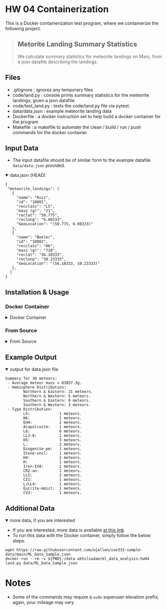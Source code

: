 # HW 04 Containerization

This is a Docker containerization test program, where we containerize the following project.

> ## Metorite Landing Summary Statistics
> We calculate summary statistics for meteorite landings on Mars, from a json datafile describing the landings.

## Files
- .gitignore        : ignores any temporary files
- code/land.py      : console prints summary statistics for the meteorite landings, given a json datafile.
- code/test_land.py	: tests the code/land.py file via pytest.
- data/data.json    : example meteorite landing data
- Dockerfile        : a docker instruction set to help build a docker container for the program
- Makefile          : a makefile to automate the clean / build / run / push commands for the docker container

## Input Data
- The input datafile should be of similar form to the example datafile `data/data.json` provided.

<details open>
<summary>data.json (HEAD)</summary>

```
{
 "meteorite_landings": [
   {
     "name": "Ruiz",
     "id": "10001",
     "recclass": "L5",
     "mass (g)": "21",
     "reclat": "50.775",
     "reclong": "6.08333",
     "GeoLocation": "(50.775, 6.08333)"
   },
   {
     "name": "Beeler",
     "id": "10002",
     "recclass": "H6",
     "mass (g)": "720",
     "reclat": "56.18333",
     "reclong": "10.23333",
     "GeoLocation": "(56.18333, 10.23333)"
   },
  ]
}
```

</details>

## Installation & Usage

### Docker Container

<details>
<summary>Docker Container</summary>

#### Install
- Note `docker run` will also pull the necessary image.
- Install Docker:
  - `apt-get install docker` (if you are on an Ubuntu machine)
#### Run 
- Test
  - `docker run -it --rm akhilsadam/ml_data_analysis:hw04 pytest code`
- Run 
  - Replace `<pathtodatafile.json>` with a path to your datafile, or replace `<pathtodatafile.json>` with `data/data.json` to see example output.
  - `docker run --rm -v ${PWD}:/data akhilsadam/ml_data_analysis:hw04 land.py data/<pathtodatafile.json>`

</details>

### From Source

<details>
<summary>From Source</summary>

- Please note that source builds only support Python3 on Ubuntu 20.04, and are written in that fashion. Your mileage may vary for other systems.
#### Install
- First, install all dependencies:
```
apt-get install zlib1g python3 python3-pip -y
pip3 install numpy pytest matplotlib
```
- Then clone this repository and initialize script:
```
git clone https://github.com/akhilsadam/coe332.git 
cd coe332/homework04/
chmod +rx code/land.py
```
#### Run
- Tester
  - Any tester output without an `AssertionError` is valid.
```
pytest
```
- Run   
  - Replace `<pathtodatafile.json>` with a path to your datafile, or replace `<pathtodatafile.json>` with `data/data.json` to see example output.
```
code/land.py <pathtodatafile.json>
```
#### Build
- If you would like to build a docker container from these files, simply run the following in the repository root directory.
`make build`
- Otherwise, simply run the following, and if the tests pass, the build has suceeded.
```
docker build -t ${NAME}/ml_data_analysis:hw04 .
docker run -it --rm ${NAME}/ml_data_analysis:hw04 pytest code
```


</details>

## Example Output

<details open>
<summary>output for data.json file</summary>

```
Summary for 30 meteors:
 - Average meteor mass = 83857.3g.
 - Hemisphere Distribution:
        Northern & Eastern: 21 meteors.
        Northern & Western: 6 meteors.
        Southern & Eastern: 0 meteors.
        Southern & Western: 3 meteors.
 - Type Distribution:
        L5:             1 meteors.
        H6:             1 meteors.
        EH4:            2 meteors.
        Acapulcoite:    1 meteors.
        L6:             6 meteors.
        LL3-6:          1 meteors.
        H5:             3 meteors.
        L:              2 meteors.
        Diogenite-pm:   1 meteors.
        Stone-uncl:     1 meteors.
        H4:             2 meteors.
        H:              1 meteors.
        Iron-IVA:       1 meteors.
        CR2-an:         1 meteors.
        LL5:            2 meteors.
        CI1:            1 meteors.
        L/LL4:          1 meteors.
        Eucrite-mmict:  1 meteors.
        CV3:            1 meteors.
```

</details>

## Additional Data

<details open>
<summary>more data, if you are interested</summary>

- If you are interested, more data is available <a href=https://raw.githubusercontent.com/wjallen/coe332-sample-data/main/ML_Data_Sample.json>at this link</a>
- To run this data with the Docker container, simply follow the below steps.
```
wget https://raw.githubusercontent.com/wjallen/coe332-sample-data/main/ML_Data_Sample.json
docker run --rm -v ${PWD}:/data akhilsadam/ml_data_analysis:hw04 land.py data/ML_Data_Sample.json
```

</details>

# Notes
- Some of the commands may require a `sudo` superuser elevation prefix; again, your mileage may vary.